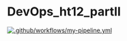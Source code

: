 # DevOps_ht12_partII

[![.github/workflows/my-pipeline.yml](https://github.com/ElenaTyrsenko/DevOps_ht12_partII/actions/workflows/my-pipeline.yml/badge.svg)](https://github.com/ElenaTyrsenko/DevOps_ht12_partII/actions/workflows/my-pipeline.yml)
